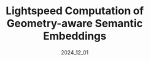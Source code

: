 ---
layout: publications
permalink: /publications/lightspeed/
external_link: https://reginehartwig.github.io/publications/lightspeed/
date: 2024_12_01 # determines sorting just take the date of the first publication as YYYY_MM_DD
image: assets/teaser.png
image_mouseover: assets/architecture.png

title: "Lightspeed Computation of Geometry-aware Semantic Embeddings"
venue: TBD, 2025
authors:
  - name: reginehartwig
    affiliations: "1,2"
  - name: dominikmuhle
    affiliations: "1,2"
  - name: riccardomarin
    affiliations: "1,2"
  - name: danielcremers
    affiliations: "1,2"

affiliations:
  - name: tum
    length: short
  - name: mcml
    length: long


description: "A novel, optimal-transport based learning method to solve the challenge of matching semantically similar parts distinguished by their geometric properties, e.g., left/right eyes or front/back legs. It is faster and outperforms previous supervised methods in terms of semantic matching and geometric understanding."


links:
    - name: Project Page
      link: https://reginehartwig.github.io/publications/lightspeed/
    # - name: Paper
    #   link: https://arxiv.org/abs/2404.07933
    #   style: "bi bi-file-earmark-richtext"
    # - name: Code
    #   link: https://github.com/keonhee-han/KDBTS
    #   style: "bi bi-github"


# citation: '@inproceedings{han2024kdbts,
#  title = {Boosting Self-Supervision for Single-View Scene Completion
#  via Knowledge Distillation},
#  author = {K Han and D Muhle and F Wimbauer and D Cremers},
#  booktitle = {Proceedings of the IEEE/CVF Conference on Computer Vision and Pattern Recognition},
#  year = {2024},
#  eprint = {2404.07933},
#  eprinttype = {arXiv},
#  eprintclass = {cs.CV},
# }'


# acknowledgements: 'This work was supported by the ERC Advanced Grant SIMULACRON, by the Munich Center for Machine Learning, and by the German Federal Ministry of Transport and Digital Infrastructure (BMDV) under grant 19F2251F for the ADAM project.'

---
